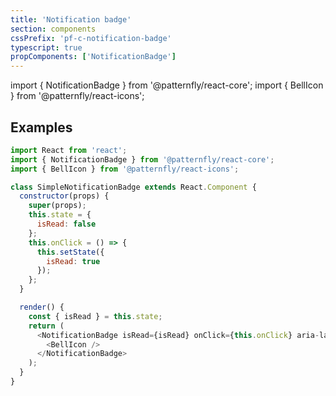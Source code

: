 ```yaml
---
title: 'Notification badge'
section: components
cssPrefix: 'pf-c-notification-badge'
typescript: true
propComponents: ['NotificationBadge']
---
```

import { NotificationBadge } from '@patternfly/react-core';
import { BellIcon } from '@patternfly/react-icons';

## Examples
```js title=Basic
import React from 'react';
import { NotificationBadge } from '@patternfly/react-core';
import { BellIcon } from '@patternfly/react-icons';

class SimpleNotificationBadge extends React.Component {
  constructor(props) {
    super(props);
    this.state = {
      isRead: false
    };
    this.onClick = () => {
      this.setState({
        isRead: true
      });
    };
  }

  render() {
    const { isRead } = this.state;
    return (
      <NotificationBadge isRead={isRead} onClick={this.onClick} aria-label="Notifications">
        <BellIcon />
      </NotificationBadge>
    );
  }
}
```
